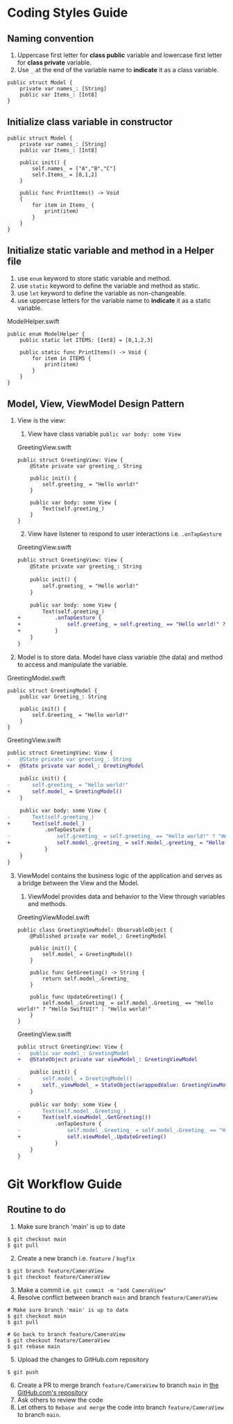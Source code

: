 # Coding Styles Guide

## **Naming convention**
1. Uppercase first letter for **class public** variable and lowercase first letter for **class private** variable.
2. Use `_` at the end of the variable name to **indicate** it as a class variable.

```
public struct Model {
    private var names_: [String]
    public var Items_: [Int8]
}
```

## Initialize **class** variable in constructor

```
public struct Model {
    private var names_: [String]
    public var Items_: [Int8]
    
    public init() {
        self.names_ = ["A","B","C"]
        self.Items_ = [0,1,2]
    }
    
    public func PrintItems() -> Void
    {
        for item in Items_ {
            print(item)
        }
    }
}
```

## Initialize **static** variable and method in a **Helper file**
1. use `enum` keyword to store static variable and method.
2. use `static` keyword to define the variable and method as static.
3. use `let` keyword to define the variable as non-changeable.
4. use uppercase letters for the variable name to **indicate** it as a static variable.

ModelHelper.swift
```
public enum ModelHelper {
    public static let ITEMS: [Int8] = [0,1,2,3]
    
    public static func PrintItems() -> Void {
        for item in ITEMS {
            print(item)
        }
    }
}
```

## Model, View, ViewModel Design Pattern
1. View is the view:
    1. View have class variable `public var body: some View`
    
    GreetingView.swift
    ```
    public struct GreetingView: View {
        @State private var greeting_: String
        
        public init() {
            self.greeting_ = "Hello world!"
        }

        public var body: some View {
            Text(self.greeting_)
        }
    }
    ```
    2. View have listener to respond to user interactions i.e. `.onTapGesture`
    
    GreetingView.swift
    ```diff
    public struct GreetingView: View {
        @State private var greeting_: String
        
        public init() {
            self.greeting_ = "Hello world!"
        }

        public var body: some View {
            Text(self.greeting_)
    +           .onTapGesture {
    +               self.greeting_ = self.greeting_ == "Hello world!" ? "Hello SwiftUI!" : "Hello world!"
    +           }
        }
    }
    ```
2. Model is to store data. Model have class variable (the data) and method to access and manipulate the variable.

GreetingModel.swift
```
public struct GreetingModel {
    public var Greeting_: String
    
    public init() {
        self.Greeting_ = "Hello world!"
    }
}
```

GreetingView.swift
```diff
public struct GreetingView: View {
-   @State private var greeting_: String
+   @State private var model_: GreetingModel
    
    public init() {
-       self.greeting_ = "Hello world!"
+       self.model_ = GreetingModel()
    }

    public var body: some View {
-       Text(self.greeting_)
+       Text(self.model_)
            .onTapGesture {
-               self.greeting_ = self.greeting_ == "Hello world!" ? "Hello SwiftUI!" : "Hello world!"
+               self.model_.greeting_ = self.model_.greeting_ = "Hello world!" ? "Hello SwiftUI!" : "Hello world!"
            }
    }
}
```
3. ViewModel contains the business logic of the application and serves as a bridge between the View and the Model.
    1. ViewModel provides data and behavior to the View through variables and methods.

    GreetingViewModel.swift
    ```
    public class GreetingViewModel: ObservableObject {
        @Published private var model_: GreetingModel
        
        public init() {
            self.model_ = GreetingModel()
        }
        
        public func GetGreeting() -> String {
            return self.model_.Greeting_
        }
        
        public func UpdateGreeting() {
            self.model_.Greeting_ = self.model_.Greeting_ == "Hello world!" ? "Hello SwiftUI!" : "Hello world!"
        }
    }
    ```
    
    GreetingView.swift
    ```diff
    public struct GreetingView: View {
    -   public var model_: GreetingModel
    +   @StateObject private var viewModel_: GreetingViewModel

        public init() {
    -       self.model_ = GreetingModel()
    +       self._viewModel_ = StateObject(wrappedValue: GreetingViewModel())
        }
        
        public var body: some View {
    -       Text(self.model_.Greeting_)
    +       Text(self.viewModel_.GetGreeting())
                .onTapGesture {
    -               self.model_.Greeting_ = self.model_.Greeting_ == "Hello world!" ? "Hello SwiftUI!" : "Hello world!"
    +               self.viewModel_.UpdateGreeting()
                }
        }
    }
    ```

# Git Workflow Guide

## Routine to do

1. Make sure branch 'main' is up to date
```
$ git checkout main
$ git pull
```
2. Create a new branch i.e. `feature` / `bugfix`
```
$ git branch feature/CameraView
$ git checkout feature/CameraView
```
3. Make a commit i.e. `git commit -m "add CameraView"`
4. Resolve conflict between branch `main` and branch `feature/CameraView`
```
# Make sure branch 'main' is up to date
$ git checkout main
$ git pull

# Go back to branch feature/CameraView
$ git checkout feature/CameraView
$ git rebase main
```
5. Upload the changes to GitHub.com repository
```
$ git push
```
6. Create a PR to merge branch `feature/CameraView` to branch `main` in [the GitHub.com's repository](https://github.com/Step-Point/CoreDataExample)
7. Ask others to review the code
8. Let others to `Rebase and merge` the code into branch `feature/CameraView` to branch `main`.
